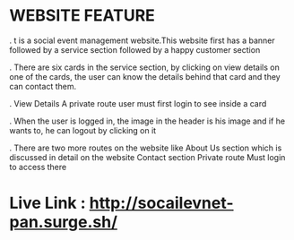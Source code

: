 # WEBSITE FEATURE

. t is a social event management website.This website first has a banner followed by a service section followed by a happy customer section

. There are six cards in the service section, by clicking on view details on one of the cards, the user can know the details behind that card and they can contact them.

. View Details A private route user must first login to see inside a card

. When the user is logged in, the image in the header is his image and if he wants to, he can logout by clicking on it

. There are two more routes on the website like About Us section which is discussed in detail on the website Contact section Private route Must login to access there


# Live Link : http://socailevnet-pan.surge.sh/

